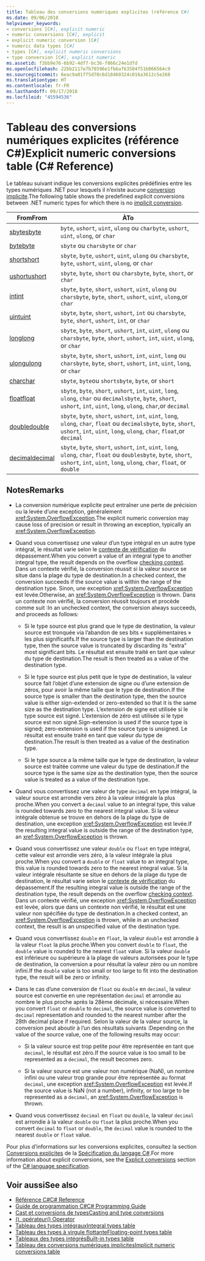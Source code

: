 ```yaml
---
title: Tableau des conversions numériques explicites (référence C#)
ms.date: 09/06/2018
helpviewer_keywords:
- conversions [C#], explicit numeric
- numeric conversions [C#], explicit
- explicit numeric conversion [C#]
- numeric data types [C#]
- types [C#], explicit numeric conversions
- type conversion [C#], explicit numeric
ms.assetid: f3bb9e76-6b92-4df7-bc36-f866c24e1dfd
ms.openlocfilehash: 22bb2117e7b78596e1fb6af63584f51b066564c9
ms.sourcegitcommit: 6eac9a01ff5d70c6d18460324c016a3612c5e268
ms.translationtype: HT
ms.contentlocale: fr-FR
ms.lasthandoff: 09/17/2018
ms.locfileid: "45594536"
---
```

# <a name="explicit-numeric-conversions-table-c-reference"></a><span data-ttu-id="b6039-102">Tableau des conversions numériques explicites (référence C#)</span><span class="sxs-lookup"><span data-stu-id="b6039-102">Explicit numeric conversions table (C# Reference)</span></span>

<span data-ttu-id="b6039-103">Le tableau suivant indique les conversions explicites prédéfinies entre les types numériques .NET pour lesquels il n’existe aucune [conversion implicite](implicit-numeric-conversions-table.md).</span><span class="sxs-lookup"><span data-stu-id="b6039-103">The following table shows the predefined explicit conversions between .NET numeric types for which there is no [implicit conversion](implicit-numeric-conversions-table.md).</span></span>

|<span data-ttu-id="b6039-104">From</span><span class="sxs-lookup"><span data-stu-id="b6039-104">From</span></span>|<span data-ttu-id="b6039-105">À</span><span class="sxs-lookup"><span data-stu-id="b6039-105">To</span></span>|  
|----------|--------|  
|[<span data-ttu-id="b6039-106">sbyte</span><span class="sxs-lookup"><span data-stu-id="b6039-106">sbyte</span></span>](sbyte.md)|<span data-ttu-id="b6039-107">`byte`, `ushort`, `uint`, `ulong` ou `char`</span><span class="sxs-lookup"><span data-stu-id="b6039-107">`byte`, `ushort`, `uint`, `ulong`, or `char`</span></span>|  
|[<span data-ttu-id="b6039-108">byte</span><span class="sxs-lookup"><span data-stu-id="b6039-108">byte</span></span>](byte.md)|<span data-ttu-id="b6039-109">`sbyte` ou `char`</span><span class="sxs-lookup"><span data-stu-id="b6039-109">`sbyte` or `char`</span></span>|  
|[<span data-ttu-id="b6039-110">short</span><span class="sxs-lookup"><span data-stu-id="b6039-110">short</span></span>](short.md)|<span data-ttu-id="b6039-111">`sbyte`, `byte`, `ushort`, `uint`, `ulong` ou `char`</span><span class="sxs-lookup"><span data-stu-id="b6039-111">`sbyte`, `byte`, `ushort`, `uint`, `ulong`, or `char`</span></span>|  
|[<span data-ttu-id="b6039-112">ushort</span><span class="sxs-lookup"><span data-stu-id="b6039-112">ushort</span></span>](ushort.md)|<span data-ttu-id="b6039-113">`sbyte`, `byte`, `short` ou `char`</span><span class="sxs-lookup"><span data-stu-id="b6039-113">`sbyte`, `byte`, `short`, or `char`</span></span>|  
|[<span data-ttu-id="b6039-114">int</span><span class="sxs-lookup"><span data-stu-id="b6039-114">int</span></span>](int.md)|<span data-ttu-id="b6039-115">`sbyte`, `byte`, `short`, `ushort`, `uint`, `ulong` ou `char`</span><span class="sxs-lookup"><span data-stu-id="b6039-115">`sbyte`, `byte`, `short`, `ushort`, `uint`, `ulong`,or `char`</span></span>|  
|[<span data-ttu-id="b6039-116">uint</span><span class="sxs-lookup"><span data-stu-id="b6039-116">uint</span></span>](uint.md)|<span data-ttu-id="b6039-117">`sbyte`, `byte`, `short`, `ushort`, `int` ou `char`</span><span class="sxs-lookup"><span data-stu-id="b6039-117">`sbyte`, `byte`, `short`, `ushort`, `int`, or `char`</span></span>|  
|[<span data-ttu-id="b6039-118">long</span><span class="sxs-lookup"><span data-stu-id="b6039-118">long</span></span>](long.md)|<span data-ttu-id="b6039-119">`sbyte`, `byte`, `short`, `ushort`, `int`, `uint`, `ulong` ou `char`</span><span class="sxs-lookup"><span data-stu-id="b6039-119">`sbyte`, `byte`, `short`, `ushort`, `int`, `uint`, `ulong`, or `char`</span></span>|  
|[<span data-ttu-id="b6039-120">ulong</span><span class="sxs-lookup"><span data-stu-id="b6039-120">ulong</span></span>](ulong.md)|<span data-ttu-id="b6039-121">`sbyte`, `byte`, `short`, `ushort`, `int`, `uint`, `long` ou `char`</span><span class="sxs-lookup"><span data-stu-id="b6039-121">`sbyte`, `byte`, `short`, `ushort`, `int`, `uint`, `long`, or `char`</span></span>|  
|[<span data-ttu-id="b6039-122">char</span><span class="sxs-lookup"><span data-stu-id="b6039-122">char</span></span>](char.md)|<span data-ttu-id="b6039-123">`sbyte`, `byte`ou `short`</span><span class="sxs-lookup"><span data-stu-id="b6039-123">`sbyte`, `byte`, or `short`</span></span>|  
|[<span data-ttu-id="b6039-124">float</span><span class="sxs-lookup"><span data-stu-id="b6039-124">float</span></span>](float.md)|<span data-ttu-id="b6039-125">`sbyte`, `byte`, `short`, `ushort`, `int`, `uint`, `long`, `ulong`, `char` ou `decimal`</span><span class="sxs-lookup"><span data-stu-id="b6039-125">`sbyte`, `byte`, `short`, `ushort`, `int`, `uint`, `long`, `ulong`, `char`,or `decimal`</span></span>|  
|[<span data-ttu-id="b6039-126">double</span><span class="sxs-lookup"><span data-stu-id="b6039-126">double</span></span>](double.md)|<span data-ttu-id="b6039-127">`sbyte`, `byte`, `short`, `ushort`, `int`, `uint`, `long`, `ulong`, `char`, `float` ou `decimal`</span><span class="sxs-lookup"><span data-stu-id="b6039-127">`sbyte`, `byte`, `short`, `ushort`, `int`, `uint`, `long`, `ulong`, `char`, `float`,or `decimal`</span></span>|  
|[<span data-ttu-id="b6039-128">decimal</span><span class="sxs-lookup"><span data-stu-id="b6039-128">decimal</span></span>](decimal.md)|<span data-ttu-id="b6039-129">`sbyte`, `byte`, `short`, `ushort`, `int`, `uint`, `long`, `ulong`, `char`, `float` ou `double`</span><span class="sxs-lookup"><span data-stu-id="b6039-129">`sbyte`, `byte`, `short`, `ushort`, `int`, `uint`, `long`, `ulong`, `char`, `float`, or `double`</span></span>|  
  
## <a name="remarks"></a><span data-ttu-id="b6039-130">Notes</span><span class="sxs-lookup"><span data-stu-id="b6039-130">Remarks</span></span>  
  
- <span data-ttu-id="b6039-131">La conversion numérique explicite peut entraîner une perte de précision ou la levée d’une exception, généralement <xref:System.OverflowException>.</span><span class="sxs-lookup"><span data-stu-id="b6039-131">The explicit numeric conversion may cause loss of precision or result in throwing an exception, typically an <xref:System.OverflowException>.</span></span>  

- <span data-ttu-id="b6039-132">Quand vous convertissez une valeur d’un type intégral en un autre type intégral, le résultat varie selon le [contexte de vérification](checked-and-unchecked.md) du dépassement.</span><span class="sxs-lookup"><span data-stu-id="b6039-132">When you convert a value of an integral type to another integral type, the result depends on the overflow [checking context](checked-and-unchecked.md).</span></span> <span data-ttu-id="b6039-133">Dans un contexte vérifié, la conversion réussit si la valeur source se situe dans la plage du type de destination.</span><span class="sxs-lookup"><span data-stu-id="b6039-133">In a checked context, the conversion succeeds if the source value is within the range of the destination type.</span></span> <span data-ttu-id="b6039-134">Sinon, une exception <xref:System.OverflowException> est levée.</span><span class="sxs-lookup"><span data-stu-id="b6039-134">Otherwise, an <xref:System.OverflowException> is thrown.</span></span> <span data-ttu-id="b6039-135">Dans un contexte non vérifié, la conversion réussit toujours et procède comme suit :</span><span class="sxs-lookup"><span data-stu-id="b6039-135">In an unchecked context, the conversion always succeeds, and proceeds as follows:</span></span>

  - <span data-ttu-id="b6039-136">Si le type source est plus grand que le type de destination, la valeur source est tronquée via l’abandon de ses bits « supplémentaires » les plus significatifs.</span><span class="sxs-lookup"><span data-stu-id="b6039-136">If the source type is larger than the destination type, then the source value is truncated by discarding its "extra" most significant bits.</span></span> <span data-ttu-id="b6039-137">Le résultat est ensuite traité en tant que valeur du type de destination.</span><span class="sxs-lookup"><span data-stu-id="b6039-137">The result is then treated as a value of the destination type.</span></span>

  - <span data-ttu-id="b6039-138">Si le type source est plus petit que le type de destination, la valeur source fait l’objet d’une extension de signe ou d’une extension de zéros, pour avoir la même taille que le type de destination.</span><span class="sxs-lookup"><span data-stu-id="b6039-138">If the source type is smaller than the destination type, then the source value is either sign-extended or zero-extended so that it is the same size as the destination type.</span></span> <span data-ttu-id="b6039-139">L’extension de signe est utilisée si le type source est signé. L’extension de zéro est utilisée si le type source est non signé.</span><span class="sxs-lookup"><span data-stu-id="b6039-139">Sign-extension is used if the source type is signed; zero-extension is used if the source type is unsigned.</span></span> <span data-ttu-id="b6039-140">Le résultat est ensuite traité en tant que valeur du type de destination.</span><span class="sxs-lookup"><span data-stu-id="b6039-140">The result is then treated as a value of the destination type.</span></span>

  - <span data-ttu-id="b6039-141">Si le type source a la même taille que le type de destination, la valeur source est traitée comme une valeur du type de destination.</span><span class="sxs-lookup"><span data-stu-id="b6039-141">If the source type is the same size as the destination type, then the source value is treated as a value of the destination type.</span></span>
  
- <span data-ttu-id="b6039-142">Quand vous convertissez une valeur de type `decimal` en type intégral, la valeur source est arrondie vers zéro à la valeur intégrale la plus proche.</span><span class="sxs-lookup"><span data-stu-id="b6039-142">When you convert a `decimal` value to an integral type, this value is rounded towards zero to the nearest integral value.</span></span> <span data-ttu-id="b6039-143">Si la valeur intégrale obtenue se trouve en dehors de la plage du type de destination, une exception <xref:System.OverflowException> est levée.</span><span class="sxs-lookup"><span data-stu-id="b6039-143">If the resulting integral value is outside the range of the destination type, an <xref:System.OverflowException> is thrown.</span></span>  
  
- <span data-ttu-id="b6039-144">Quand vous convertissez une valeur `double` ou `float` en type intégral, cette valeur est arrondie vers zéro, à la valeur intégrale la plus proche.</span><span class="sxs-lookup"><span data-stu-id="b6039-144">When you convert a `double` or `float` value to an integral type, this value is rounded towards zero to the nearest integral value.</span></span> <span data-ttu-id="b6039-145">Si la valeur intégrale résultante se situe en dehors de la plage du type de destination, le résultat varie selon le [contexte de vérification](checked-and-unchecked.md) du dépassement.</span><span class="sxs-lookup"><span data-stu-id="b6039-145">If the resulting integral value is outside the range of the destination type, the result depends on the overflow [checking context](checked-and-unchecked.md).</span></span> <span data-ttu-id="b6039-146">Dans un contexte vérifié, une exception <xref:System.OverflowException> est levée, alors que dans un contexte non vérifié, le résultat est une valeur non spécifiée du type de destination.</span><span class="sxs-lookup"><span data-stu-id="b6039-146">In a checked context, an <xref:System.OverflowException> is thrown, while in an unchecked context, the result is an unspecified value of the destination type.</span></span>  
  
- <span data-ttu-id="b6039-147">Quand vous convertissez `double` en `float`, la valeur `double` est arrondie à la valeur `float` la plus proche.</span><span class="sxs-lookup"><span data-stu-id="b6039-147">When you convert `double` to `float`, the `double` value is rounded to the nearest `float` value.</span></span> <span data-ttu-id="b6039-148">Si la valeur `double` est inférieure ou supérieure à la plage de valeurs autorisées pour le type de destination, la conversion a pour résultat la valeur zéro ou un nombre infini.</span><span class="sxs-lookup"><span data-stu-id="b6039-148">If the `double` value is too small or too large to fit into the destination type, the result will be zero or infinity.</span></span>  
  
- <span data-ttu-id="b6039-149">Dans le cas d’une conversion de `float` ou `double` en `decimal`, la valeur source est convertie en une représentation `decimal` et arrondie au nombre le plus proche après la 28ème décimale, si nécessaire.</span><span class="sxs-lookup"><span data-stu-id="b6039-149">When you convert `float` or `double` to `decimal`, the source value is converted to `decimal` representation and rounded to the nearest number after the 28th decimal place if required.</span></span> <span data-ttu-id="b6039-150">Selon la valeur de la valeur source, la conversion peut aboutir à l’un des résultats suivants :</span><span class="sxs-lookup"><span data-stu-id="b6039-150">Depending on the value of the source value, one of the following results may occur:</span></span>  

  - <span data-ttu-id="b6039-151">Si la valeur source est trop petite pour être représentée en tant que `decimal`, le résultat est zéro.</span><span class="sxs-lookup"><span data-stu-id="b6039-151">If the source value is too small to be represented as a `decimal`, the result becomes zero.</span></span>  

  - <span data-ttu-id="b6039-152">Si la valeur source est une valeur non numérique (NaN), un nombre infini ou une valeur trop grande pour être représentée au format `decimal`, une exception <xref:System.OverflowException> est levée.</span><span class="sxs-lookup"><span data-stu-id="b6039-152">If the source value is NaN (not a number), infinity, or too large to be represented as a `decimal`, an <xref:System.OverflowException> is thrown.</span></span>  
  
- <span data-ttu-id="b6039-153">Quand vous convertissez `decimal` en `float` ou `double`, la valeur `decimal` est arrondie à la valeur `double` ou `float` la plus proche.</span><span class="sxs-lookup"><span data-stu-id="b6039-153">When you convert `decimal` to `float` or `double`, the `decimal` value is rounded to the nearest `double` or `float` value.</span></span>  
  
 <span data-ttu-id="b6039-154">Pour plus d’informations sur les conversions explicites, consultez la section [Conversions explicites](/dotnet/csharp/language-reference/language-specification/conversions#explicit-conversions) de la [Spécification du langage C#](../language-specification/index.md).</span><span class="sxs-lookup"><span data-stu-id="b6039-154">For more information about explicit conversions, see the [Explicit conversions](/dotnet/csharp/language-reference/language-specification/conversions#explicit-conversions) section of the [C# language specification](../language-specification/index.md).</span></span>
  
## <a name="see-also"></a><span data-ttu-id="b6039-155">Voir aussi</span><span class="sxs-lookup"><span data-stu-id="b6039-155">See also</span></span>

- [<span data-ttu-id="b6039-156">Référence C#</span><span class="sxs-lookup"><span data-stu-id="b6039-156">C# Reference</span></span>](../index.md)
- [<span data-ttu-id="b6039-157">Guide de programmation C#</span><span class="sxs-lookup"><span data-stu-id="b6039-157">C# Programming Guide</span></span>](../../programming-guide/index.md)
- [<span data-ttu-id="b6039-158">Cast et conversions de types</span><span class="sxs-lookup"><span data-stu-id="b6039-158">Casting and type conversions</span></span>](../../programming-guide/types/casting-and-type-conversions.md)
- [<span data-ttu-id="b6039-159">(), opérateur</span><span class="sxs-lookup"><span data-stu-id="b6039-159">() Operator</span></span>](../operators/invocation-operator.md)
- [<span data-ttu-id="b6039-160">Tableau des types intégraux</span><span class="sxs-lookup"><span data-stu-id="b6039-160">Integral types table</span></span>](integral-types-table.md)
- [<span data-ttu-id="b6039-161">Tableau des types à virgule flottante</span><span class="sxs-lookup"><span data-stu-id="b6039-161">Floating-point types table</span></span>](floating-point-types-table.md)
- [<span data-ttu-id="b6039-162">Tableaux des types intégrés</span><span class="sxs-lookup"><span data-stu-id="b6039-162">Built-in types table</span></span>](built-in-types-table.md)
- [<span data-ttu-id="b6039-163">Tableau des conversions numériques implicites</span><span class="sxs-lookup"><span data-stu-id="b6039-163">Implicit numeric conversions table</span></span>](implicit-numeric-conversions-table.md)
